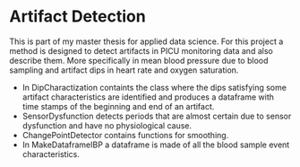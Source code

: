 # Artifact Detection
This is part of my master thesis for applied data science. For this project a method is designed to detect artifacts in PICU monitoring data and also describe them. More specifically in mean blood pressure due to blood sampling and artifact dips in heart rate and oxygen saturation.

- In DipCharactization containts the class where the dips satisfying some artifact characteristics are identified and produces a dataframe with time stamps of the beginning and end of an artifact.
- SensorDysfunction detects periods that are almost certain due to sensor dysfunction and have no physiological cause.
- ChangePointDetector contains functions for smoothing. 
- In MakeDataframeIBP a dataframe is made of all the blood sample event characteristics.
